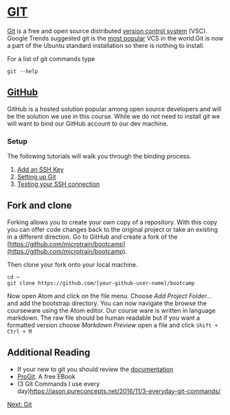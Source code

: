 # [GIT](https://git-scm.com/)

[Git](https://git-scm.com/) is a free and open source distributed [version control system](https://en.wikipedia.org/wiki/Version_control) (VSC). Google Trends suggested git is the [most popular](https://www.google.com/trends/explore?date=all&q=%2Fm%2F05vqwg,%2Fm%2F012ct9,%2Fm%2F08441_,%2Fm%2F08w6d6,%2Fm%2F09d6g&hl=en-US) VCS in the world.Git is now a part of the Ubuntu standard installation so there is nothing to install.

For a list of git commands type

````
git --help
````

## [GitHub](https://github.com)
GitHub is a hosted solution popular among open source developers and will be the solution we use in this course. While we do not need to install git we will want to bind our GitHub account to our dev machine.

### Setup
The following tutorials will walk you through the binding process.
1. [Add an SSH Key](https://help.github.com/articles/adding-a-new-ssh-key-to-your-github-account/)
1. [Setting up Git](http://help.github.com/linux-set-up-git/)
1. [Testing your SSH connection](https://help.github.com/articles/testing-your-ssh-connection/)

## Fork and clone

Forking allows you to create your own copy of a repository. With this copy you can offer code changes back to the original project or take an existing in a different direction. Go to GitHub and create a fork of the [https://github.com/microtrain/bootcamp](https://github.com/microtrain/bootcamp).

Then clone your fork onto your local machine.

````
cd ~
git clone https://github.com/[your-github-user-name]/bootcamp
````

Now open Atom and click on the file menu. Choose _Add Project Folder..._ and add the bootstrap directory. You can now navigate the browse the courseware using the Atom editor. Our course ware is written in language markdown. The raw file should be human readable but if you want a formatted version choose _Markdown Preview_ open a file and click ````Shift + Ctrl + M````

## Additional Reading
* If your new to git you should review the [documentation](https://git-scm.com/book/en/v2)
* [ProGit](https://git-scm.com/book/en/v2). A free EBook
* (3 Git Commands I use every day)https://jason.pureconcepts.net/2016/11/3-everyday-git-commands/

[Next: Git](08-Git.md)
